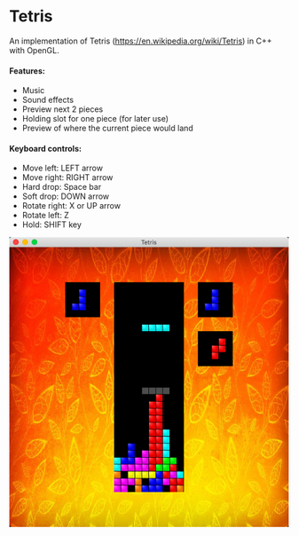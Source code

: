 # Tetris

An implementation of Tetris (https://en.wikipedia.org/wiki/Tetris) in C++ with OpenGL.

#### Features:
  * Music
  * Sound effects
  * Preview next 2 pieces
  * Holding slot for one piece (for later use)
  * Preview of where the current piece would land

#### Keyboard controls:
  * Move left: LEFT arrow
  * Move right: RIGHT arrow
  * Hard drop: Space bar
  * Soft drop: DOWN arrow
  * Rotate right: X or UP arrow
  * Rotate left: Z
  * Hold: SHIFT key


![Alt text](screenshot.png?raw=true "Title")